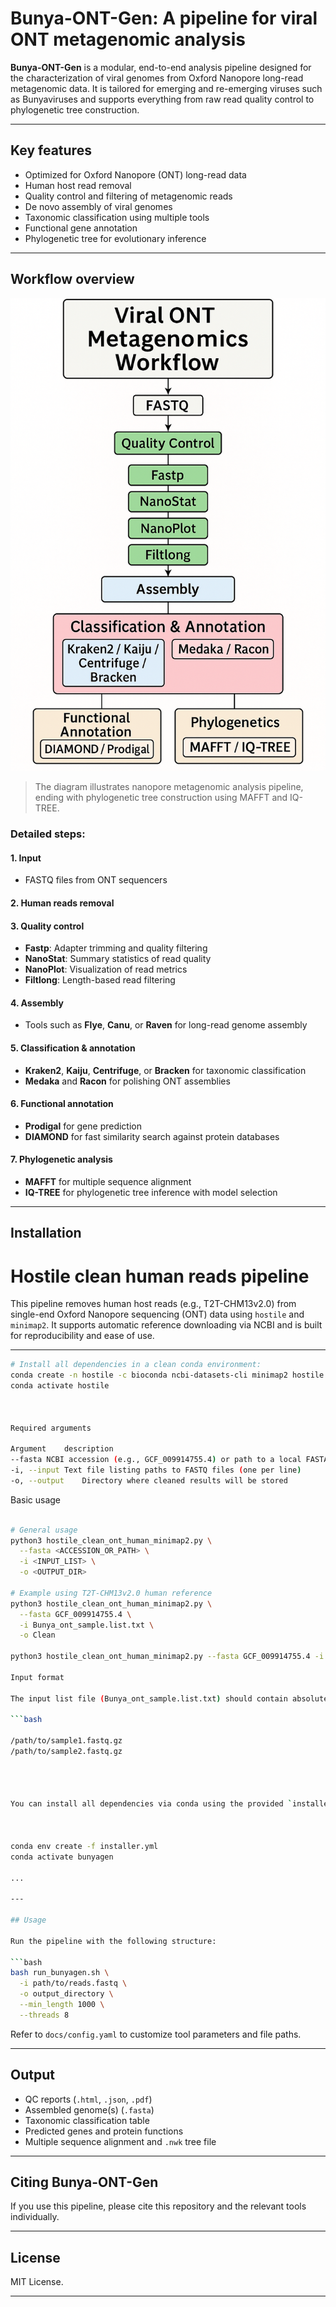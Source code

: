 
# Bunya-ONT-Gen: A pipeline for viral ONT metagenomic analysis

**Bunya-ONT-Gen** is a modular, end-to-end analysis pipeline designed for the characterization of viral genomes from Oxford Nanopore long-read metagenomic data. It is tailored for emerging and re-emerging viruses such as Bunyaviruses and supports everything from raw read quality control to phylogenetic tree construction.

---

## Key features

- Optimized for Oxford Nanopore (ONT) long-read data
- Human host read removal
- Quality control and filtering of metagenomic reads
- De novo assembly of viral genomes
- Taxonomic classification using multiple tools
- Functional gene annotation
- Phylogenetic tree for evolutionary inference


---

## Workflow overview

![BunyaGen Workflow](BunyaGen_Workflow.png)

> The diagram illustrates nanopore metagenomic analysis pipeline, ending with phylogenetic tree construction using MAFFT and IQ-TREE.

### Detailed steps:



#### 1. **Input**
- FASTQ files from ONT sequencers

#### 2. **Human reads removal**

#### 3. **Quality control**
- **Fastp**: Adapter trimming and quality filtering
- **NanoStat**: Summary statistics of read quality
- **NanoPlot**: Visualization of read metrics
- **Filtlong**: Length-based read filtering

#### 4. **Assembly**
- Tools such as **Flye**, **Canu**, or **Raven** for long-read genome assembly

#### 5. **Classification & annotation**
- **Kraken2**, **Kaiju**, **Centrifuge**, or **Bracken** for taxonomic classification
- **Medaka** and **Racon** for polishing ONT assemblies

#### 6. **Functional annotation**
- **Prodigal** for gene prediction
- **DIAMOND** for fast similarity search against protein databases

#### 7. **Phylogenetic analysis**
- **MAFFT** for multiple sequence alignment
- **IQ-TREE** for phylogenetic tree inference with model selection

---

## Installation

# Hostile clean human reads pipeline

This pipeline removes human host reads (e.g., T2T-CHM13v2.0) from single-end Oxford Nanopore sequencing (ONT) data using `hostile` and `minimap2`. It supports automatic reference downloading via NCBI and is built for reproducibility and ease of use.

---


```bash
# Install all dependencies in a clean conda environment:
conda create -n hostile -c bioconda ncbi-datasets-cli minimap2 hostile
conda activate hostile



Required arguments

Argument	description
--fasta	NCBI accession (e.g., GCF_009914755.4) or path to a local FASTA reference
-i, --input	Text file listing paths to FASTQ files (one per line)
-o, --output	Directory where cleaned results will be stored


```
Basic usage

```bash

# General usage
python3 hostile_clean_ont_human_minimap2.py \
  --fasta <ACCESSION_OR_PATH> \
  -i <INPUT_LIST> \
  -o <OUTPUT_DIR>

# Example using T2T-CHM13v2.0 human reference
python3 hostile_clean_ont_human_minimap2.py \
  --fasta GCF_009914755.4 \
  -i Bunya_ont_sample.list.txt \
  -o Clean

python3 hostile_clean_ont_human_minimap2.py --fasta GCF_009914755.4 -i Bunya_ont_sample.list.txt -o Clean

Input format

The input list file (Bunya_ont_sample.list.txt) should contain absolute or relative paths to single-end FASTQ files, one per line:

```bash

/path/to/sample1.fastq.gz
/path/to/sample2.fastq.gz




You can install all dependencies via conda using the provided `installer.yml`:



conda env create -f installer.yml
conda activate bunyagen

...

---

## Usage

Run the pipeline with the following structure:

```bash
bash run_bunyagen.sh \
  -i path/to/reads.fastq \
  -o output_directory \
  --min_length 1000 \
  --threads 8
```

Refer to `docs/config.yaml` to customize tool parameters and file paths.

---

## Output

- QC reports (`.html`, `.json`, `.pdf`)
- Assembled genome(s) (`.fasta`)
- Taxonomic classification table
- Predicted genes and protein functions
- Multiple sequence alignment and `.nwk` tree file

---

## Citing Bunya-ONT-Gen

If you use this pipeline, please cite this repository and the relevant tools individually.

---

## License

MIT License.

---


